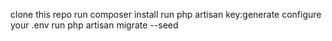 clone this repo
run composer install
run php artisan key:generate
configure your .env
run php artisan migrate --seed
